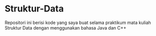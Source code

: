 # Struktur-Data
Repositori ini berisi kode yang saya buat selama praktikum mata kuliah Struktur Data dengan menggunakan bahasa Java dan C++
